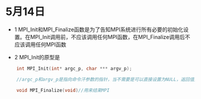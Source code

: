 # 5月14日
* 1 MPI_Init和MPI_Finalize函数是为了告知MPI系统进行所有必要的初始化设置。在MPI_Init调用前，不应该调用任何MPI函数，在MPI_Finalize调用后不应该调用任何MPI函数

* 2 MPI_Init的原型是
```c++
    int MPI_Init(int* argc_p, char *** argv_p);

    //argc_p和argv_p是指向命令汗参数的指针，当不需要是可以直接设置为NULL，返回值是int型的错误码

    void MPI_Finalize(void)//用来结束MPI

```
